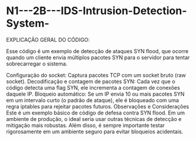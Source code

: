 # N1---2B---IDS-Intrusion-Detection-System-

EXPLICAÇÃO GERAL DO CÓDIGO:

Esse código é um exemplo de detecção de ataques SYN flood, que ocorre quando um cliente envia múltiplos pacotes SYN para o servidor para tentar sobrecarregar o sistema.

Configuração do socket: Captura pacotes TCP com um socket bruto (raw socket).
Decodificação e contagem de pacotes SYN: Cada vez que o código detecta uma flag SYN, ele incrementa a contagem de conexões daquele IP.
Bloqueio automático: Se um IP envia 10 ou mais pacotes SYN em um intervalo curto (o padrão de ataque), ele é bloqueado com uma regra iptables para rejeitar pacotes futuros.
Observações e Considerações
Este é um exemplo básico de código de defesa contra SYN flood. Em um ambiente de produção, o ideal seria usar outras técnicas de detecção e mitigação mais robustas. Além disso, é sempre importante testar rigorosamente em um ambiente seguro para evitar bloqueios acidentais.
